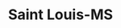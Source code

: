 ---
title: Saint Louis-MS
slug: saint-louis-ms
f_state:
- cms/state/mississippi.md
f_locations:
- cms/payday-loan/a-dollar-cash-advance-413.md
- cms/payday-loan/advance-america-2861.md
- cms/payday-loan/advance-america-2866.md
- cms/payday-loan/advance-america-2867.md
- cms/payday-loan/best-title-loans-5242.md
- cms/payday-loan/budget-phone-service-5553.md
- cms/payday-loan/cash-inc-7735.md
- cms/payday-loan/check-cashing-services-llc-10966.md
- cms/payday-loan/check-exchange-of-bay-street-louis-11236.md
- cms/payday-loan/check-to-check-14096.md
- cms/payday-loan/check-to-check-14097.md
- cms/payday-loan/check-cashing-services-14145.md
- cms/payday-loan/free-money-18810.md
- cms/payday-loan/loss-control-services-llc-20535.md
updated-on: '2024-05-30T13:41:28.615Z'
created-on: '2024-05-30T13:41:28.615Z'
published-on: '2024-05-30T13:54:32.469Z'
f_city: Saint Louis
layout: '[city].html'
tags: city
---